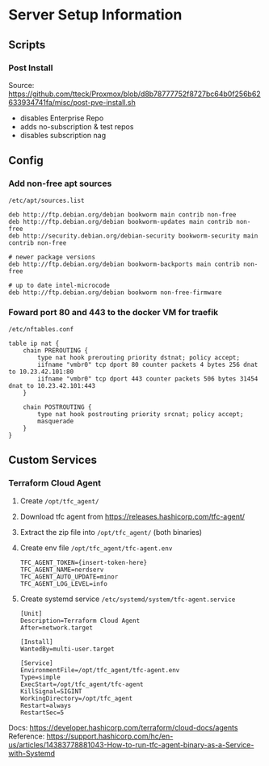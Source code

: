 # Server Setup Information

## Scripts

### Post Install

Source: https://github.com/tteck/Proxmox/blob/d8b78777752f8727bc64b0f256b62633934741fa/misc/post-pve-install.sh

- disables Enterprise Repo
- adds no-subscription & test repos
- disables subscription nag

## Config

### Add non-free apt sources

`/etc/apt/sources.list`
```list
deb http://ftp.debian.org/debian bookworm main contrib non-free
deb http://ftp.debian.org/debian bookworm-updates main contrib non-free
deb http://security.debian.org/debian-security bookworm-security main contrib non-free

# newer package versions
deb http://ftp.debian.org/debian bookworm-backports main contrib non-free

# up to date intel-microcode
deb http://ftp.debian.org/debian bookworm non-free-firmware
```

### Foward port 80 and 443 to the docker VM for traefik

`/etc/nftables.conf`
```
table ip nat {
	chain PREROUTING {
		type nat hook prerouting priority dstnat; policy accept;
		iifname "vmbr0" tcp dport 80 counter packets 4 bytes 256 dnat to 10.23.42.101:80
		iifname "vmbr0" tcp dport 443 counter packets 506 bytes 31454 dnat to 10.23.42.101:443
	}

	chain POSTROUTING {
		type nat hook postrouting priority srcnat; policy accept;
		masquerade
	}
}
```

## Custom Services

### Terraform Cloud Agent

1. Create `/opt/tfc_agent/`

2. Download tfc agent from https://releases.hashicorp.com/tfc-agent/

3. Extract the zip file into `/opt/tfc_agent/` (both binaries)

4. Create env file `/opt/tfc_agent/tfc-agent.env`
    ```dotenv
    TFC_AGENT_TOKEN={insert-token-here}
    TFC_AGENT_NAME=nerdserv
    TFC_AGENT_AUTO_UPDATE=minor
    TFC_AGENT_LOG_LEVEL=info
    ```
 
5. Create systemd service `/etc/systemd/system/tfc-agent.service`
    ```service
    [Unit]
    Description=Terraform Cloud Agent
    After=network.target
    
    [Install]
    WantedBy=multi-user.target
    
    [Service]
    EnvironmentFile=/opt/tfc_agent/tfc-agent.env
    Type=simple
    ExecStart=/opt/tfc_agent/tfc-agent
    KillSignal=SIGINT
    WorkingDirectory=/opt/tfc_agent
    Restart=always
    RestartSec=5
    ```

Docs: https://developer.hashicorp.com/terraform/cloud-docs/agents
Reference: https://support.hashicorp.com/hc/en-us/articles/14383778881043-How-to-run-tfc-agent-binary-as-a-Service-with-Systemd
